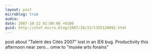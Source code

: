 ```yaml
---
layout: post
microblog: true
audio: 
date: 2007-10-22 01:00:00 +0100
guid: http://xtof.micro.blog/2007/10/22/t355120092.html
---
```

post about "Talent des Cités 2007"  lost in an IE6 bug. Productivity this afternoon near zero... omw to "musée arts forains"
